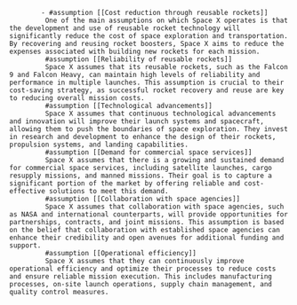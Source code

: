 			- #assumption [[Cost reduction through reusable rockets]]
			 One of the main assumptions on which Space X operates is that the development and use of reusable rocket technology will significantly reduce the cost of space exploration and transportation. By recovering and reusing rocket boosters, Space X aims to reduce the expenses associated with building new rockets for each mission.
			 #assumption [[Reliability of reusable rockets]]
			 Space X assumes that its reusable rockets, such as the Falcon 9 and Falcon Heavy, can maintain high levels of reliability and performance in multiple launches. This assumption is crucial to their cost-saving strategy, as successful rocket recovery and reuse are key to reducing overall mission costs.
			 #assumption [[Technological advancements]]
			 Space X assumes that continuous technological advancements and innovation will improve their launch systems and spacecraft, allowing them to push the boundaries of space exploration. They invest in research and development to enhance the design of their rockets, propulsion systems, and landing capabilities.
			 #assumption [[Demand for commercial space services]]
			 Space X assumes that there is a growing and sustained demand for commercial space services, including satellite launches, cargo resupply missions, and manned missions. Their goal is to capture a significant portion of the market by offering reliable and cost-effective solutions to meet this demand.
			 #assumption [[Collaboration with space agencies]]
			 Space X assumes that collaboration with space agencies, such as NASA and international counterparts, will provide opportunities for partnerships, contracts, and joint missions. This assumption is based on the belief that collaboration with established space agencies can enhance their credibility and open avenues for additional funding and support.
			 #assumption [[Operational efficiency]]
			 Space X assumes that they can continuously improve operational efficiency and optimize their processes to reduce costs and ensure reliable mission execution. This includes manufacturing processes, on-site launch operations, supply chain management, and quality control measures.



